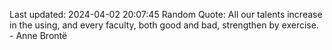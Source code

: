 Last updated: 2024-04-02 20:07:45
Random Quote: All our talents increase in the using, and every faculty, both good and bad, strengthen by exercise. - Anne Brontë